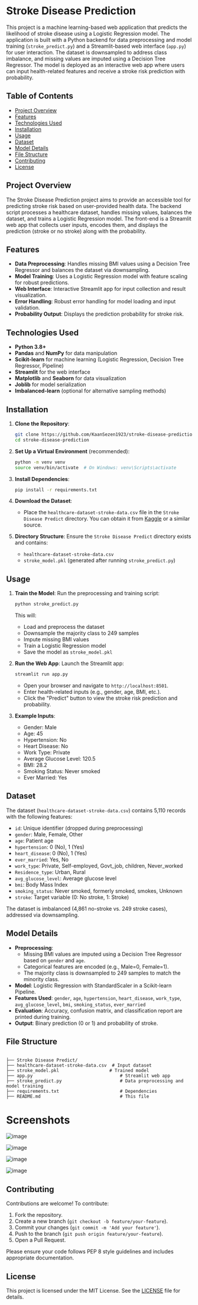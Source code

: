 
# Stroke Disease Prediction

This project is a machine learning-based web application that predicts the likelihood of stroke disease using a Logistic Regression model. The application is built with a Python backend for data preprocessing and model training (`stroke_predict.py`) and a Streamlit-based web interface (`app.py`) for user interaction. The dataset is downsampled to address class imbalance, and missing values are imputed using a Decision Tree Regressor. The model is deployed as an interactive web app where users can input health-related features and receive a stroke risk prediction with probability.

## Table of Contents
- [Project Overview](#project-overview)
- [Features](#features)
- [Technologies Used](#technologies-used)
- [Installation](#installation)
- [Usage](#usage)
- [Dataset](#dataset)
- [Model Details](#model-details)
- [File Structure](#file-structure)
- [Contributing](#contributing)
- [License](#license)

## Project Overview
The Stroke Disease Prediction project aims to provide an accessible tool for predicting stroke risk based on user-provided health data. The backend script processes a healthcare dataset, handles missing values, balances the dataset, and trains a Logistic Regression model. The front-end is a Streamlit web app that collects user inputs, encodes them, and displays the prediction (stroke or no stroke) along with the probability.

## Features
- **Data Preprocessing**: Handles missing BMI values using a Decision Tree Regressor and balances the dataset via downsampling.
- **Model Training**: Uses a Logistic Regression model with feature scaling for robust predictions.
- **Web Interface**: Interactive Streamlit app for input collection and result visualization.
- **Error Handling**: Robust error handling for model loading and input validation.
- **Probability Output**: Displays the prediction probability for stroke risk.

## Technologies Used
- **Python 3.8+**
- **Pandas** and **NumPy** for data manipulation
- **Scikit-learn** for machine learning (Logistic Regression, Decision Tree Regressor, Pipeline)
- **Streamlit** for the web interface
- **Matplotlib** and **Seaborn** for data visualization
- **Joblib** for model serialization
- **Imbalanced-learn** (optional for alternative sampling methods)

## Installation
1. **Clone the Repository**:
   ```bash
   git clone https://github.com/KaanSezen1923/stroke-disease-prediction.git
   cd stroke-disease-prediction
   ```

2. **Set Up a Virtual Environment** (recommended):
   ```bash
   python -m venv venv
   source venv/bin/activate  # On Windows: venv\Scripts\activate
   ```

3. **Install Dependencies**:
   ```bash
   pip install -r requirements.txt
   ```

4. **Download the Dataset**:
   - Place the `healthcare-dataset-stroke-data.csv` file in the `Stroke Disease Predict` directory. You can obtain it from [Kaggle](https://www.kaggle.com/datasets/fedesoriano/stroke-prediction-dataset) or a similar source.

5. **Directory Structure**:
   Ensure the `Stroke Disease Predict` directory exists and contains:
   - `healthcare-dataset-stroke-data.csv`
   - `stroke_model.pkl` (generated after running `stroke_predict.py`)

## Usage
1. **Train the Model**:
   Run the preprocessing and training script:
   ```bash
   python stroke_predict.py
   ```
   This will:
   - Load and preprocess the dataset
   - Downsample the majority class to 249 samples
   - Impute missing BMI values
   - Train a Logistic Regression model
   - Save the model as `stroke_model.pkl`

2. **Run the Web App**:
   Launch the Streamlit app:
   ```bash
   streamlit run app.py
   ```
   - Open your browser and navigate to `http://localhost:8501`.
   - Enter health-related inputs (e.g., gender, age, BMI, etc.).
   - Click the "Predict" button to view the stroke risk prediction and probability.

3. **Example Inputs**:
   - Gender: Male
   - Age: 45
   - Hypertension: No
   - Heart Disease: No
   - Work Type: Private
   - Average Glucose Level: 120.5
   - BMI: 28.2
   - Smoking Status: Never smoked
   - Ever Married: Yes

## Dataset
The dataset (`healthcare-dataset-stroke-data.csv`) contains 5,110 records with the following features:
- `id`: Unique identifier (dropped during preprocessing)
- `gender`: Male, Female, Other
- `age`: Patient age
- `hypertension`: 0 (No), 1 (Yes)
- `heart_disease`: 0 (No), 1 (Yes)
- `ever_married`: Yes, No
- `work_type`: Private, Self-employed, Govt_job, children, Never_worked
- `Residence_type`: Urban, Rural
- `avg_glucose_level`: Average glucose level
- `bmi`: Body Mass Index
- `smoking_status`: Never smoked, formerly smoked, smokes, Unknown
- `stroke`: Target variable (0: No stroke, 1: Stroke)

The dataset is imbalanced (4,861 no-stroke vs. 249 stroke cases), addressed via downsampling.

## Model Details
- **Preprocessing**:
  - Missing BMI values are imputed using a Decision Tree Regressor based on `gender` and `age`.
  - Categorical features are encoded (e.g., Male=0, Female=1).
  - The majority class is downsampled to 249 samples to match the minority class.
- **Model**: Logistic Regression with StandardScaler in a Scikit-learn Pipeline.
- **Features Used**: `gender`, `age`, `hypertension`, `heart_disease`, `work_type`, `avg_glucose_level`, `bmi`, `smoking_status`, `ever_married`
- **Evaluation**: Accuracy, confusion matrix, and classification report are printed during training.
- **Output**: Binary prediction (0 or 1) and probability of stroke.

## File Structure
```

├── Stroke Disease Predict/
├── healthcare-dataset-stroke-data.csv  # Input dataset
├── stroke_model.pkl                   # Trained model
├── app.py                                 # Streamlit web app
├── stroke_predict.py                      # Data preprocessing and model training
├── requirements.txt                       # Dependencies
├── README.md                              # This file
```

# Screenshots 

![image](https://github.com/user-attachments/assets/d86dd94e-4ea0-4a96-8c27-75196594083d)

![image](https://github.com/user-attachments/assets/b55e4594-8c27-402d-b3a4-36f879765bf8)

![image](https://github.com/user-attachments/assets/45861520-b3eb-4f02-a124-7c5b4ae621c3)

![image](https://github.com/user-attachments/assets/8d77e9cd-9cda-4f1c-bec6-8c63dc8b536e)





## Contributing
Contributions are welcome! To contribute:
1. Fork the repository.
2. Create a new branch (`git checkout -b feature/your-feature`).
3. Commit your changes (`git commit -m 'Add your feature'`).
4. Push to the branch (`git push origin feature/your-feature`).
5. Open a Pull Request.

Please ensure your code follows PEP 8 style guidelines and includes appropriate documentation.

## License
This project is licensed under the MIT License. See the [LICENSE](LICENSE) file for details.

</xaiArtifact>

